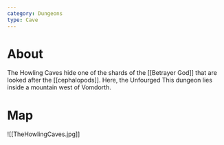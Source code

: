 ```yaml
---
category: Dungeons
type: Cave
---
```

# About
The Howling Caves hide one of the shards of the [[Betrayer God]] that are looked after the [[cephalopods]]. Here, the Unfourged 
This dungeon lies inside a mountain west of Vomdorth.
# Map
![[TheHowlingCaves.jpg]]